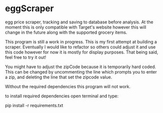 # eggScraper
egg price scraper, tracking and saving to database before analysis. At the moment this is only compatible with Target's website however this will change in the future along with the supported grocery items. 

This program is still a work in progress. This is my first attempt at building a scraper. Eventually I would like to refactor so others could adjust it and use this code however for now it is mostly for display purposes. That being said, feel free to try it out! 

You might have to adjust the zipCode because it is temporarily hard coded. This can be changed by uncommenting the line which prompts you to enter a zip, and deleting the line that set the zipcode value.

Without the required dependencies this program will not work. 

to install required dependencies open terminal and type:

pip install -r requirements.txt 